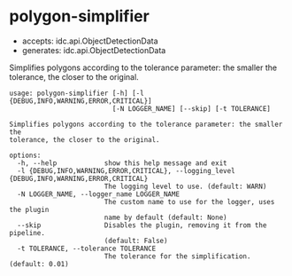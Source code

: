 # polygon-simplifier

* accepts: idc.api.ObjectDetectionData
* generates: idc.api.ObjectDetectionData

Simplifies polygons according to the tolerance parameter: the smaller the tolerance, the closer to the original.

```
usage: polygon-simplifier [-h] [-l {DEBUG,INFO,WARNING,ERROR,CRITICAL}]
                          [-N LOGGER_NAME] [--skip] [-t TOLERANCE]

Simplifies polygons according to the tolerance parameter: the smaller the
tolerance, the closer to the original.

options:
  -h, --help            show this help message and exit
  -l {DEBUG,INFO,WARNING,ERROR,CRITICAL}, --logging_level {DEBUG,INFO,WARNING,ERROR,CRITICAL}
                        The logging level to use. (default: WARN)
  -N LOGGER_NAME, --logger_name LOGGER_NAME
                        The custom name to use for the logger, uses the plugin
                        name by default (default: None)
  --skip                Disables the plugin, removing it from the pipeline.
                        (default: False)
  -t TOLERANCE, --tolerance TOLERANCE
                        The tolerance for the simplification. (default: 0.01)
```
